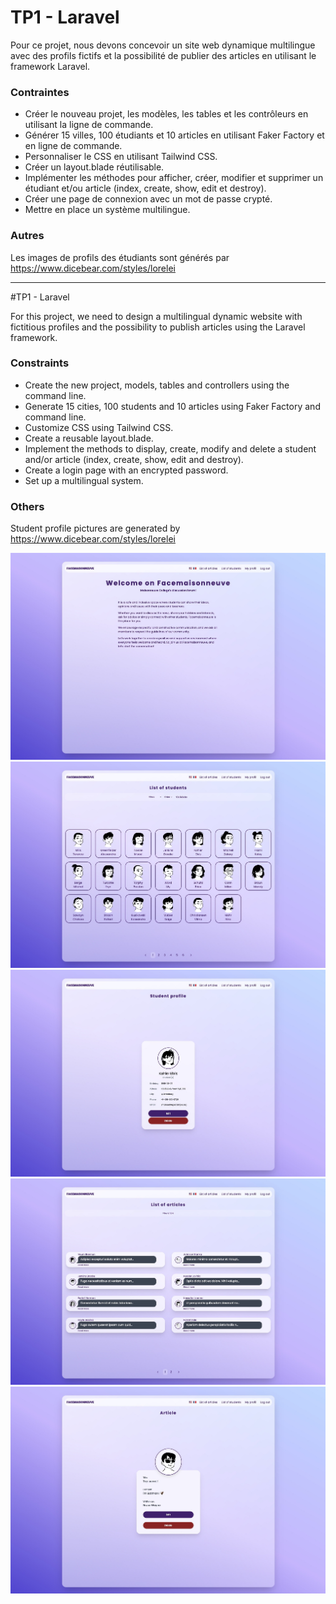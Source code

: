 # TP1 - Laravel

Pour ce projet, nous devons concevoir un site web dynamique multilingue avec des profils fictifs et la possibilité de publier des articles en utilisant le framework Laravel.

### Contraintes

-   Créer le nouveau projet, les modèles, les tables et les contrôleurs en utilisant la ligne de commande.
-   Générer 15 villes, 100 étudiants et 10 articles en utilisant Faker Factory et en ligne de commande.
-   Personnaliser le CSS en utilisant Tailwind CSS.
-   Créer un layout.blade réutilisable.
-   Implémenter les méthodes pour afficher, créer, modifier et supprimer un étudiant et/ou article (index, create, show, edit et destroy).
-   Créer une page de connexion avec un mot de passe crypté.
-   Mettre en place un système multilingue.

### Autres

Les images de profils des étudiants sont générés par https://www.dicebear.com/styles/lorelei

<hr>

#TP1 - Laravel

For this project, we need to design a multilingual dynamic website with fictitious profiles and the possibility to publish articles using the Laravel framework.

### Constraints

-   Create the new project, models, tables and controllers using the command line.
-   Generate 15 cities, 100 students and 10 articles using Faker Factory and command line.
-   Customize CSS using Tailwind CSS.
-   Create a reusable layout.blade.
-   Implement the methods to display, create, modify and delete a student and/or article (index, create, show, edit and destroy).
-   Create a login page with an encrypted password.
-   Set up a multilingual system.

### Others

Student profile pictures are generated by https://www.dicebear.com/styles/lorelei

![Page index](./screenshot/index.jpeg)
![Page liste etudiants](./screenshot/etudiant.jpeg)
![Page profil etudiant](./screenshot/profil_etudiant.jpeg)
![Page liste articles](./screenshot/articles.jpeg)
![Page article etudiant](./screenshot/article_etudiant.jpeg)
